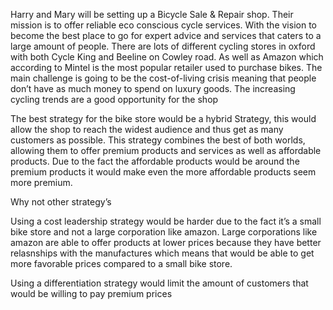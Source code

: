 Harry and Mary will be setting up a Bicycle Sale & Repair shop. Their mission is to offer reliable eco conscious cycle services. With the vision to become the best place to go for expert advice and services that caters to a large amount of people. There are lots of different cycling stores in oxford with both Cycle King and Beeline on Cowley road. As well as Amazon which according to Mintel is the most popular retailer used to purchase bikes. The main challenge is going to be the cost-of-living crisis meaning that people don’t have as much money to spend on luxury goods. The increasing cycling trends are a good opportunity for the shop

The best strategy for the bike store would be a hybrid Strategy, this would allow the shop to reach the widest audience and thus get as many customers as possible. This strategy combines the best of both worlds, allowing them to offer premium products and services as well as affordable products. Due to the fact the affordable products would be around the premium products it would make even the more affordable products seem more premium.

Why not other strategy’s

Using a cost leadership strategy would be harder due to the fact it’s a small bike store and not a large corporation like amazon. Large corporations like amazon are able to offer products at lower prices because they have better relasnships with the manufactures which means that would be able to get more favorable prices compared to a small bike store.

Using a differentiation strategy would limit the amount of customers that would be willing to pay premium prices
